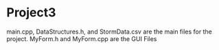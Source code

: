 # Project3

main.cpp, DataStructures.h, and StormData.csv are the main files for the project. 
MyForm.h and MyForm.cpp are the GUI Files
